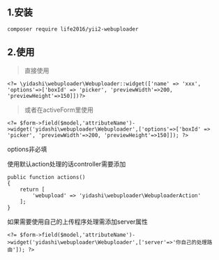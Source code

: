## 1.安装  
```
composer require life2016/yii2-webuploader
```
## 2.使用  
>直接使用
  
```
<?= \yidashi\webuploader\Webuploader::widget(['name' => 'xxx', 'options'=>['boxId' => 'picker', 'previewWidth'=>200, 'previewHeight'=>150]])?>
```
>或者在activeForm里使用
  
```
<?= $form->field($model,'attributeName')->widget('yidashi\webuploader\Webuploader',['options'=>['boxId' => 'picker', 'previewWidth'=>200, 'previewHeight'=>150]]); ?>
```
options非必填

使用默认action处理的话controller需要添加
```
public function actions()
{
    return [
        'webupload' => 'yidashi\webuploader\WebuploaderAction'
    ];
}
```  
如果需要使用自己的上传程序处理需添加server属性
```
<?= $form->field($model,'attributeName')->widget('yidashi\webuploader\Webuploader',['server'=>'你自己的处理路由']); ?>
```